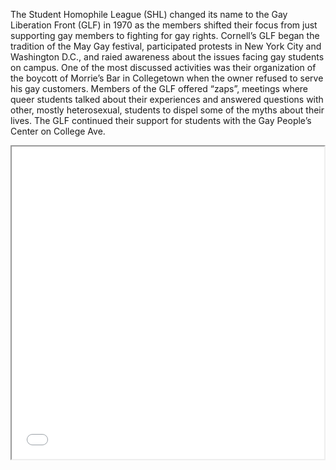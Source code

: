 The Student Homophile League (SHL) changed its name to the Gay Liberation Front (GLF) in 1970 as the members shifted their focus from just supporting gay members to fighting for gay rights. Cornell’s GLF began the tradition of the May Gay festival, participated protests in New York City and Washington D.C., and raied awareness about the issues facing gay students on campus. One of the most discussed activities was their organization of the boycott of Morrie’s Bar in Collegetown when the owner refused to serve his gay customers. Members of the GLF offered “zaps”, meetings where queer students talked about their experiences and answered questions with other, mostly heterosexual, students to dispel some of the myths about their lives. The GLF continued their support for students with the Gay People’s Center on College Ave.

<iframe src="gay-ithaca-map.html" height="500" width="500"></iframe>
